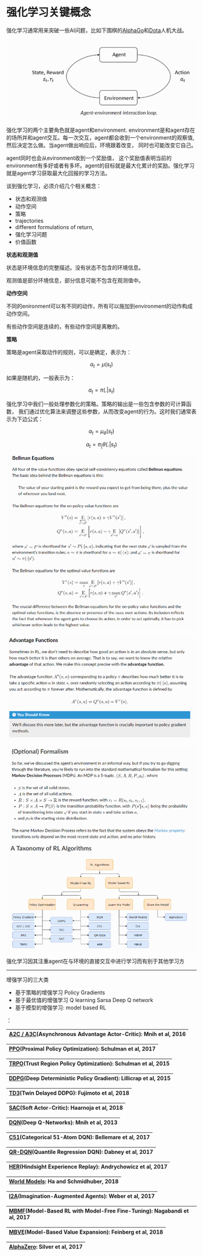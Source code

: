 # 强化学习关键概念

强化学习通常用来突破一些AI问题，比如下围棋的[AlphaGo](https://deepmind.com/research/alphago/)和[Dota](https://blog.openai.com/openai-five/)人机大战。

![](/assets/reinforcementlearning1.png)

强化学习的两个主要角色就是agent和environment. environment是和agent存在的场所并和agent交互。每一次交互，agent都会收到一个environment的观察值, 然后决定怎么做。当agent做出响应后，环境跟着改变， 同时也可能改变它自己。

agent同时也会从evironment收到一个奖励值， 这个奖励值表明当前的environment有多好或者有多坏。agent的目标就是最大化累计的奖励。强化学习就是agent学习获取最大化回报的学习方法。

谈到强化学习，必须介绍几个相关概念：

* 状态和观测值
* 动作空间
* 策略
* trajectories
* different formulations of return,
* 强化学习问题
* 价值函数



**状态和观测值**

状态是环境信息的完整描述。没有状态不包含的环境信息。

观测值是部分环境信息，部分信息可能不包含在观测值中。



**动作空间**

不同的enironment可以有不同的动作，所有可以施加到environment的动作构成动作空间。

有些动作空间是连续的，有些动作空间是离散的。



**策略**

策略是agent采取动作的规则，可以是确定，表示为：

$$a_t=\mu(s_t)$$

如果是随机的，一般表示为：

$$a_t=\pi(.|s_t)$$

强化学习中我们一般处理参数化的策略。策略的输出是一些包含参数的可计算函数， 我们通过优化算法来调整这些参数，从而改变agent的行为。这时我们通常表示为下边公式：

$$a_t=\mu_\theta(s_t)$$

$$a_t=\pi_|\theta(.|s_t)$$

![](/assets/reinforcementlearning4.png)

![](/assets/reinforcementlearing5.png)

![](/assets/reinforcementlearning6.png)![](/assets/reinforementlearing7.png)

强化学习因其注重agent在与环境的直接交互中进行学习而有别于其他学习方

---

增强学习的三大类

* 基于策略的增强学习 Policy Gradients
* 基于最优值的增强学习 Q learning  Sarsa  Deep Q network
* 基于模型的增强学习: model based RL

：

| [A2C / A3C](https://arxiv.org/abs/1602.01783)\(Asynchronous Advantage Actor-Critic\): Mnih et al, 2016 |
| :--- |


| [PPO](https://arxiv.org/abs/1707.06347)\(Proximal Policy Optimization\): Schulman et al, 2017 |
| :--- |


| [TRPO](https://arxiv.org/abs/1502.05477)\(Trust Region Policy Optimization\): Schulman et al, 2015 |
| :--- |


| [DDPG](https://arxiv.org/abs/1509.02971)\(Deep Deterministic Policy Gradient\): Lillicrap et al, 2015 |
| :--- |


| [TD3](https://arxiv.org/abs/1802.09477)\(Twin Delayed DDPG\): Fujimoto et al, 2018 |
| :--- |


| [SAC](https://arxiv.org/abs/1801.01290)\(Soft Actor-Critic\): Haarnoja et al, 2018 |
| :--- |


| [DQN](https://www.cs.toronto.edu/~vmnih/docs/dqn.pdf)\(Deep Q-Networks\): Mnih et al, 2013 |
| :--- |


| [C51](https://arxiv.org/abs/1707.06887)\(Categorical 51-Atom DQN\): Bellemare et al, 2017 |
| :--- |


| [QR-DQN](https://arxiv.org/abs/1710.10044)\(Quantile Regression DQN\): Dabney et al, 2017 |
| :--- |


| [HER](https://arxiv.org/abs/1707.01495)\(Hindsight Experience Replay\): Andrychowicz et al, 2017 |
| :--- |


| [World Models](https://worldmodels.github.io/): Ha and Schmidhuber, 2018 |
| :--- |


| [I2A](https://arxiv.org/abs/1707.06203)\(Imagination-Augmented Agents\): Weber et al, 2017 |
| :--- |


| [MBMF](https://sites.google.com/view/mbmf)\(Model-Based RL with Model-Free Fine-Tuning\): Nagabandi et al, 2017 |
| :--- |


| [MBVE](https://arxiv.org/abs/1803.00101)\(Model-Based Value Expansion\): Feinberg et al, 2018 |
| :--- |


| [AlphaZero](https://arxiv.org/abs/1712.01815): Silver et al, 2017 |
| :--- |




